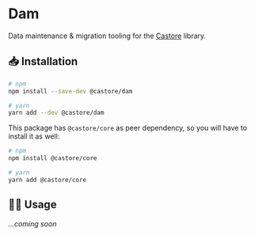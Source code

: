 # Dam

Data maintenance & migration tooling for the [Castore](https://github.com/castore-dev/castore) library.

## 📥 Installation

```bash
# npm
npm install --save-dev @castore/dam

# yarn
yarn add --dev @castore/dam
```

This package has `@castore/core` as peer dependency, so you will have to install it as well:

```bash
# npm
npm install @castore/core

# yarn
yarn add @castore/core
```

## 👩‍💻 Usage

_...coming soon_